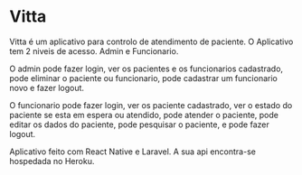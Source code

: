 # Vitta
 Vitta é um aplicativo para controlo de atendimento de paciente.
 O Aplicativo tem 2 niveis de acesso. Admin e Funcionario.
 
 O admin pode fazer login, ver os pacientes e os funcionarios cadastrado, pode eliminar o paciente ou funcionario, pode cadastrar um funcionario novo e fazer logout. 
 
 O funcionario pode fazer login, ver os paciente cadastrado, ver o estado do paciente se esta em espera ou atendido, pode atender o paciente, pode editar os dados do paciente, pode pesquisar o paciente, e pode fazer logout.
 
 Aplicativo feito com React Native e Laravel. A sua api encontra-se hospedada no Heroku.

 

